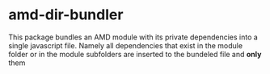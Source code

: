 # amd-dir-bundler
This package bundles an AMD module with its private dependencies into a single javascript file. Namely all dependencies that exist in the module folder or in the module subfolders are inserted to the bundeled file and **only** them
